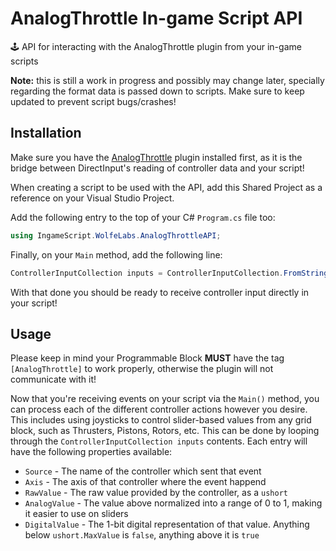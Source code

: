 # AnalogThrottle In-game Script API
🕹️ API for interacting with the AnalogThrottle plugin from your in-game scripts

**Note:** this is still a work in progress and possibly may change later, specially regarding the format data is passed down to scripts. Make sure to keep updated to prevent script bugs/crashes!

## Installation

Make sure you have the [AnalogThrottle](https://github.com/wolfe-labs/SE-AnalogThrottlePlugin) plugin installed first, as it is the bridge between DirectInput's reading of controller data and your script!

When creating a script to be used with the API, add this Shared Project as a reference on your Visual Studio Project.

Add the following entry to the top of your C# `Program.cs` file too:

```cs
using IngameScript.WolfeLabs.AnalogThrottleAPI;
```

Finally, on your `Main` method, add the following line:

```cs
ControllerInputCollection inputs = ControllerInputCollection.FromString(argument);
```

With that done you should be ready to receive controller input directly in your script!

## Usage

Please keep in mind your Programmable Block **MUST** have the tag `[AnalogThrottle]` to work properly, otherwise the plugin will not communicate with it!

Now that you're receiving events on your script via the `Main()` method, you can process each of the different controller actions however you desire. This includes using joysticks to control slider-based values from any grid block, such as Thrusters, Pistons, Rotors, etc. This can be done by looping through the `ControllerInputCollection inputs` contents. Each entry will have the following properties available:

- `Source` - The name of the controller which sent that event
- `Axis` - The axis of that controller where the event happend
- `RawValue` - The raw value provided by the controller, as a `ushort`
- `AnalogValue` - The value above normalized into a range of 0 to 1, making it easier to use on sliders
- `DigitalValue` - The 1-bit digital representation of that value. Anything below `ushort.MaxValue` is `false`, anything above it is `true`